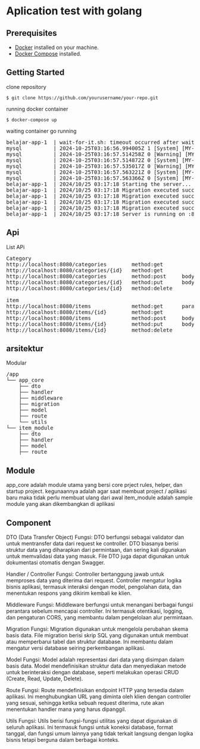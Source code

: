 # Aplication test with golang

## Prerequisites

- [Docker](https://www.docker.com/) installed on your machine.
- [Docker Compose](https://docs.docker.com/compose/) installed.

## Getting Started

clone repository

```text
$ git clone https://github.com/yourusername/your-repo.git
```

running docker container

```text
$ docker-compose up
```

waiting container go running

<pre>
belajar-app-1  | wait-for-it.sh: timeout occurred after waiting 15 seconds for mysql:3306
mysql          | 2024-10-25T03:16:56.994005Z 1 [System] [MY-013577] [InnoDB] InnoDB initialization has ended.
mysql          | 2024-10-25T03:16:57.514258Z 0 [Warning] [MY-010068] [Server] CA certificate ca.pem is self signed.
mysql          | 2024-10-25T03:16:57.514872Z 0 [System] [MY-013602] [Server] Channel mysql_main configured to support TLS. Encrypted connections are now supported for this channel.
mysql          | 2024-10-25T03:16:57.535017Z 0 [Warning] [MY-011810] [Server] Insecure configuration for --pid-file: Location '/var/run/mysqld' in the path is accessible to all OS users. Consider choosing a different directory.
mysql          | 2024-10-25T03:16:57.563221Z 0 [System] [MY-011323] [Server] X Plugin ready for connections. Bind-address: '::' port: 33060, socket: /var/run/mysqld/mysqlx.sock
mysql          | 2024-10-25T03:16:57.563366Z 0 [System] [MY-010931] [Server] /usr/sbin/mysqld: ready for connections. Version: '9.1.0'  socket: '/var/run/mysqld/mysqld.sock'  port: 3306  MySQL Community Server - GPL.
belajar-app-1  | 2024/10/25 03:17:18 Starting the server...
belajar-app-1  | 2024/10/25 03:17:18 Migration executed successfully
belajar-app-1  | 2024/10/25 03:17:18 Migration executed successfully
belajar-app-1  | 2024/10/25 03:17:18 Migration executed successfully
belajar-app-1  | 2024/10/25 03:17:18 Migration executed successfully
belajar-app-1  | 2024/10/25 03:17:18 Server is running on :8080
</pre>

## Api

List APi

<pre>
Category
http://localhost:8080/categories        method:get
http://localhost:8080/categories/{id}   method:get
http://localhost:8080/categories        method:post     body:[ name]
http://localhost:8080/categories/{id}   method:put      body:[ name]
http://localhost:8080/categories/{id}   method:delete

item
http://localhost:8080/items             method:get      param:[search, sort, order, page, limit]
http://localhost:8080/items/{id}        method:get      
http://localhost:8080/items             method:post     body:[category_id, price, name, description]
http://localhost:8080/items/{id}        method:put      body:[category_id, price, name, description]
http://localhost:8080/items/{id}        method:delete
</pre>

## arsitektur

Modular

<pre>
/app
└── app_core
    ├── dto
    ├── handler
    ├── middleware
    ├── migration
    ├── model
    ├── route
    └── utils
└── item_module
    ├── dto
    ├── handler
    ├── model
    ├── route
</pre>

## Module

app_core adalah module utama yang bersi core prject rules, helper, dan startup project. kegunaannya adalah agar saat membuat project / aplikasi baru maka tidak perlu membuat ulang dari awal
item_module adalah sample module yang akan dikembangkan di aplikasi

## Component

DTO (Data Transfer Object)
Fungsi: DTO berfungsi sebagai validator dan untuk mentransfer data dari request ke controller. DTO biasanya berisi struktur data yang diharapkan dari permintaan, dan sering kali digunakan untuk memvalidasi data yang masuk. File DTO juga dapat digunakan untuk dokumentasi otomatis dengan Swagger.

Handler / Controller
Fungsi: Controller bertanggung jawab untuk memproses data yang diterima dari request. Controller mengatur logika bisnis aplikasi, termasuk interaksi dengan model, pengolahan data, dan menentukan respons yang dikirim kembali ke klien.

Middleware
Fungsi: Middleware berfungsi untuk menangani berbagai fungsi perantara sebelum mencapai controller. Ini termasuk otentikasi, logging, dan pengaturan CORS, yang membantu dalam pengelolaan alur permintaan.

Migration
Fungsi: Migration digunakan untuk mengelola perubahan skema basis data. File migration berisi skrip SQL yang digunakan untuk membuat atau memperbarui tabel dan struktur database. Ini membantu dalam mengatur versi database seiring perkembangan aplikasi.

Model
Fungsi: Model adalah representasi dari data yang disimpan dalam basis data. Model mendefinisikan struktur data dan menyediakan metode untuk berinteraksi dengan database, seperti melakukan operasi CRUD (Create, Read, Update, Delete).

Route
Fungsi: Route mendefinisikan endpoint HTTP yang tersedia dalam aplikasi. Ini menghubungkan URL yang diminta oleh klien dengan controller yang sesuai, sehingga ketika sebuah request diterima, rute akan menentukan handler mana yang harus dipanggil.

Utils
Fungsi: Utils berisi fungsi-fungsi utilitas yang dapat digunakan di seluruh aplikasi. Ini termasuk fungsi untuk koneksi database, format tanggal, dan fungsi umum lainnya yang tidak terkait langsung dengan logika bisnis tetapi berguna dalam berbagai konteks.
